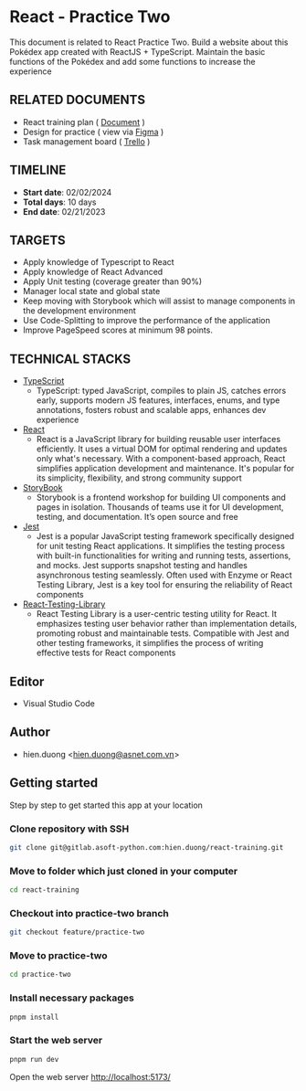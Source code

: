 # React - Practice Two

This document is related to React Practice Two. Build a website about this Pokédex app created with ReactJS + TypeScript. Maintain the basic functions of the Pokédex and add some functions to increase the experience

## RELATED DOCUMENTS

* React training plan ( [Document](https://docs.google.com/document/d/1FccvCvbxBk1a0DATS9KPbAoABbeDIx4MLeRZ_N536wI/edit) )
* Design for practice ( view via [Figma](https://www.figma.com/file/HYzBfb62C1hdppcLrrE3WY/big-dev-soon-pokedex?type=design&mode=design&t=6DnO2L6esL8jhTsT-0) )
* Task management board ( [Trello](https://trello.com/b/3RDyqziK/bghtraining-hienduong-react-training-plan-basic-concept) )

## TIMELINE

* **Start date**: 02/02/2024
* **Total days**: 10 days
* **End date**: 02/21/2023

## TARGETS

* Apply knowledge of Typescript to React
* Apply knowledge of React Advanced
* Apply Unit testing (coverage greater than 90%)
* Manager local state and global state
* Keep moving with Storybook which will assist to manage components in the development environment
* Use Code-Splitting to improve the performance of the application
* Improve PageSpeed scores at minimum 98 points.

## TECHNICAL STACKS

* [TypeScript](https://www.typescriptlang.org/)
  * TypeScript: typed JavaScript, compiles to plain JS, catches errors early, supports modern JS features, interfaces, enums, and type annotations, fosters robust and scalable apps, enhances dev experience
* [React](https://react.dev/learn)
  * React is a JavaScript library for building reusable user interfaces efficiently. It uses a virtual DOM for optimal rendering and updates only what's necessary. With a component-based approach, React simplifies application development and maintenance. It's popular for its simplicity, flexibility, and strong community support
* [StoryBook](https://storybook.js.org/docs/get-started/install)
  * Storybook is a frontend workshop for building UI components and pages in isolation. Thousands of teams use it for UI development, testing, and documentation. It’s open source and free
* [Jest](https://jestjs.io/docs/setup-teardown)
  * Jest is a popular JavaScript testing framework specifically designed for unit testing React applications. It simplifies the testing process with built-in functionalities for writing and running tests, assertions, and mocks. Jest supports snapshot testing and handles asynchronous testing seamlessly. Often used with Enzyme or React Testing Library, Jest is a key tool for ensuring the reliability of React components
* [React-Testing-Library](https://github.com/testing-library/react-testing-library)
  * React Testing Library is a user-centric testing utility for React. It emphasizes testing user behavior rather than implementation details, promoting robust and maintainable tests. Compatible with Jest and other testing frameworks, it simplifies the process of writing effective tests for React components

## Editor

* Visual Studio Code

## Author

* hien.duong <[hien.duong@asnet.com.vn](hien.duong@asnet.com.vn)>

## Getting started

Step by step to get started this app at your location

### Clone repository with SSH

```bash
git clone git@gitlab.asoft-python.com:hien.duong/react-training.git
```

### Move to folder which just cloned in your computer

```bash
cd react-training
```

### Checkout into practice-two branch

```bash
git checkout feature/practice-two
```

### Move to practice-two

```bash
cd practice-two
```

### Install necessary packages

```bash
pnpm install
```

### Start the web server

```bash
pnpm run dev
```

Open the web server <http://localhost:5173/>
